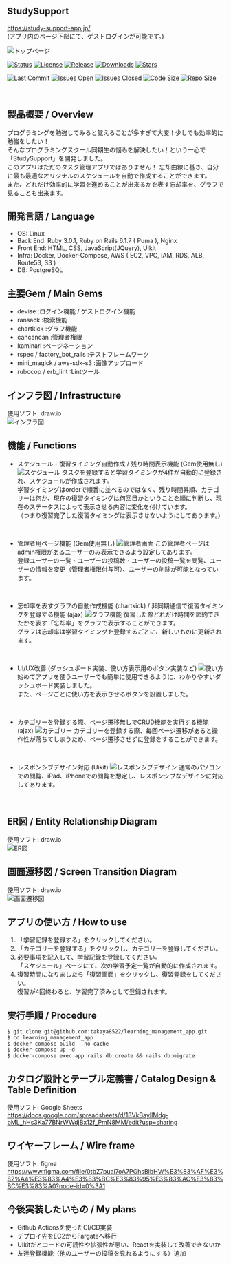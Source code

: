 ## StudySupport  
https://study-support-app.jp/  
(アプリ内のページ下部にて、ゲストログインが可能です。)
<br>

![トップページ](app/assets/images/top_page.png "top_page.png")

[![Status](https://img.shields.io/badge/status-stable-blue.svg)](https://github.com/takaya8522/Study_Support_App/tree/main)
[![License](https://img.shields.io/badge/License-MIT%20or%20Apache%202-green.svg)](https://github.com/takaya8522/Study_Support_App/tree/main)
[![Release](https://img.shields.io/github/v/release/takaya8522/Study_Support_App.svg?maxAge=3600&label=download)](https://github.com/takaya8522/Study_Support_App/releases/latest)
[![Downloads](https://img.shields.io/github/downloads/takaya8522/Study_Support_App/total?style=flat-square)](https://github.com/takaya8522/Study_Support_App/releases/latest)
[![Stars](https://img.shields.io/github/stars/takaya8522/Study_Support_App.svg?style=social&label=Stars)](https://github.com/takaya8522/Study_Support_App/stargazers)

[![Last Commit](https://img.shields.io/github/last-commit/takaya8522/Study_Support_App.svg)](https://github.com/takaya8522/Study_Support_App/commits)
[![Issues Open](https://img.shields.io/github/issues/takaya8522/Study_Support_App.svg)](https://github.com/takaya8522/Study_Support_App/issues)
[![Issues Closed](https://img.shields.io/github/issues-closed/takaya8522/Study_Support_App.svg)](https://github.com/takaya8522/Study_Support_App/issues?q=is%3Aissue+is%3Aclosed)
[![Code Size](https://img.shields.io/github/languages/code-size/takaya8522/Study_Support_App.svg)](https://github.com/takaya8522/Study_Support_App)
[![Repo Size](https://img.shields.io/github/repo-size/takaya8522/Study_Support_App.svg)](https://github.com/takaya8522/Study_Support_App)


<br>

## 製品概要 / Overview
プログラミングを勉強してみると覚えることが多すぎて大変！少しでも効率的に勉強をしたい！  
そんなプログラミングスクール同期生の悩みを解決したい！という一心で「StudySupport」を開発しました。  
このアプリはただのタスク管理アプリではありません！
忘却曲線に基き、自分に最も最適なオリジナルのスケジュールを自動で作成することができます。  
また、どれだけ効率的に学習を進めることが出来るかを表す忘却率を、グラフで見ることも出来ます。  

## 開発言語 / Language
- OS: Linux
- Back End: Ruby 3.0.1, Ruby on Rails 6.1.7 ( Puma ), Nginx
- Front End: HTML, CSS, JavaScript(JQuery), UIkit
- Infra: Docker, Docker-Compose, AWS ( EC2, VPC, IAM, RDS, ALB, Route53, S3 )
- DB: PostgreSQL

## 主要Gem / Main Gems
- devise :ログイン機能 / ゲストログイン機能
- ransack :検索機能
- chartkick :グラフ機能
- cancancan :管理者権限
- kaminari :ページネーション 
- rspec / factory_bot_rails :テストフレームワーク
- mini_magick / aws-sdk-s3 :画像アップロード
- rubocop / erb_lint :Lintツール

## インフラ図 / Infrastructure
使用ソフト: draw.io  
![インフラ図](app/assets/images/infrastructure.png "infrastructure")

## 機能 / Functions
- スケジュール・復習タイミング自動作成 / 残り時間表示機能 (Gem使用無し)
![スケジュール](app/assets/images/schedule_page.png "schedule_page")
タスクを登録すると学習タイミングが4件が自動的に登録され、スケジュールが作成されます。  
学習タイミングはorderで順番に並べるのではなく、残り時間昇順、カテゴリーは何か、現在の復習タイミングは何回目かということを順に判断し、現在のステータスによって表示させる内容に変化を付けています。  
（つまり復習完了した復習タイミングは表示させないようにしてあります。）
<br>

- 管理者用ページ機能 (Gem使用無し)
![管理者画面](app/assets/images/admin_page.png "admin_page")
この管理者ページはadmin権限があるユーザーのみ表示できるよう設定してあります。  
登録ユーザーの一覧・ユーザーの投稿数・ユーザーの投稿一覧を閲覧、ユーザーの情報を変更（管理者権限付与可）、ユーザーの削除が可能となっています。
<br>

- 忘却率を表すグラフの自動作成機能 (chartkick) / 非同期通信で復習タイミングを登録する機能 (ajax)
![グラフ機能](app/assets/images/review_page.png "review_page")
復習した際どれだけ時間を節約できたかを表す「忘却率」をグラフで表示することができます。  
グラフは忘却率は学習タイミングを登録するごとに、新しいものに更新されます。
<br>

- UI/UX改善 (ダッシュボード実装、使い方表示用のボタン実装など)
![使い方](app/assets/images/how_to_use_page.png "how_to_use_page")
始めてアプリを使うユーザーでも簡単に使用できるように、わかりやすいダッシュボード実装しました。  
また、ページごとに使い方を表示させるボタンを設置しました。
<br>

- カテゴリーを登録する際、ページ遷移無しでCRUD機能を実行する機能 (ajax)
![カテゴリー](app/assets/images/category_page.png "category_page")
カテゴリーを登録する際、毎回ページ遷移があると操作性が落ちてしまうため、ページ遷移させずに登録をすることができます。
<br>

- レスポンシブデザイン対応 (Uikit)
![レスポンシブデザイン](app/assets/images/responsive_designs.png "responsive_designs")
通常のパソコンでの閲覧、iPad、iPhoneでの閲覧を想定し、レスポンシブなデザインに対応してあります。
<br>

## ER図 / Entity Relationship Diagram
使用ソフト: draw.io  
![ER図](app/assets/images/ER_diagram.png "ER_diagram")

## 画面遷移図 / Screen Transition Diagram
使用ソフト: draw.io  
![画面遷移図](app/assets/images/screen_transition_diagram.png "screen_transition_diagram")

## アプリの使い方 / How to use
1. 「学習記録を登録する」をクリックしてください。
1. 「カテゴリーを登録する」をクリックし、カテゴリーを登録してください。
1. 必要事項を記入して、学習記録を登録してください。  
「スケジュール」ページにて、次の学習予定一覧が自動的に作成されます。
1. 復習時間になりましたら「復習画面」をクリックし、復習登録をしてください。  
復習が4回終わると、学習完了済みとして登録されます。

## 実行手順 / Procedure
```
$ git clone git@github.com:takaya8522/learning_management_app.git
$ cd learning_management_app
$ docker-compose build --no-cache
$ docker-compose up -d
$ docker-compose exec app rails db:create && rails db:migrate
```

## カタログ設計とテーブル定義書 / Catalog Design & Table Definition
使用ソフト: Google Sheets  
https://docs.google.com/spreadsheets/d/18VkBayIlMdg-bML_hHs3Ka77BNrWWdjBx12f_PmN8MM/edit?usp=sharing

## ワイヤーフレーム / Wire frame
使用ソフト: figma  
https://www.figma.com/file/0tbZ7puai7oA7PGhsBlbHV/%E3%83%AF%E3%82%A4%E3%83%A4%E3%83%BC%E3%83%95%E3%83%AC%E3%83%BC%E3%83%A0?node-id=0%3A1

## 今後実装したいもの / My plans
- Github Actionsを使ったCI/CD実装
- デプロイ先をEC2からFargateへ移行
- UIkitだとコードの可読性や拡張性が悪い、Reactを実装して改善できないか
- 友達登録機能（他のユーザーの投稿を見れるようにする）追加
